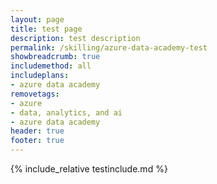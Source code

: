 ```yaml
---
layout: page
title: test page
description: test description
permalink: /skilling/azure-data-academy-test
showbreadcrumb: true
includemethod: all
includeplans:
- azure data academy
removetags:
- azure
- data, analytics, and ai
- azure data academy
header: true
footer: true
---
```


{% include_relative testinclude.md %}